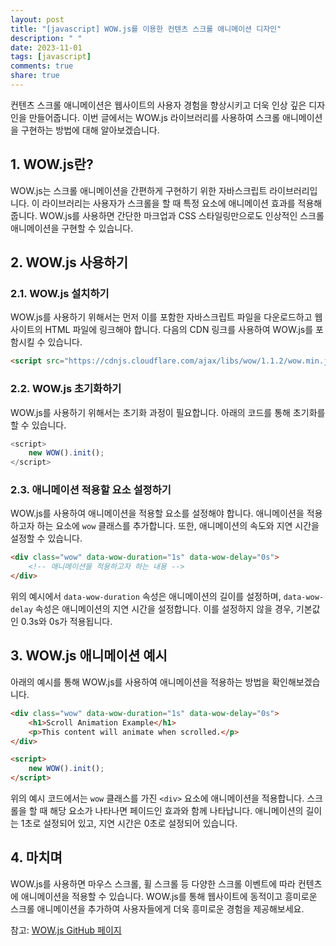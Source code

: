 ```yaml
---
layout: post
title: "[javascript] WOW.js를 이용한 컨텐츠 스크롤 애니메이션 디자인"
description: " "
date: 2023-11-01
tags: [javascript]
comments: true
share: true
---
```


컨텐츠 스크롤 애니메이션은 웹사이트의 사용자 경험을 향상시키고 더욱 인상 깊은 디자인을 만들어줍니다. 이번 글에서는 WOW.js 라이브러리를 사용하여 스크롤 애니메이션을 구현하는 방법에 대해 알아보겠습니다.

## 1. WOW.js란?

WOW.js는 스크롤 애니메이션을 간편하게 구현하기 위한 자바스크립트 라이브러리입니다. 이 라이브러리는 사용자가 스크롤을 할 때 특정 요소에 애니메이션 효과를 적용해줍니다. WOW.js를 사용하면 간단한 마크업과 CSS 스타일링만으로도 인상적인 스크롤 애니메이션을 구현할 수 있습니다.

## 2. WOW.js 사용하기

### 2.1. WOW.js 설치하기

WOW.js를 사용하기 위해서는 먼저 이를 포함한 자바스크립트 파일을 다운로드하고 웹사이트의 HTML 파일에 링크해야 합니다. 다음의 CDN 링크를 사용하여 WOW.js를 포함시킬 수 있습니다.

```html
<script src="https://cdnjs.cloudflare.com/ajax/libs/wow/1.1.2/wow.min.js"></script>
```

### 2.2. WOW.js 초기화하기

WOW.js를 사용하기 위해서는 초기화 과정이 필요합니다. 아래의 코드를 통해 초기화를 할 수 있습니다.

```javascript
<script>
    new WOW().init();
</script>
```

### 2.3. 애니메이션 적용할 요소 설정하기

WOW.js를 사용하여 애니메이션을 적용할 요소를 설정해야 합니다. 애니메이션을 적용하고자 하는 요소에 `wow` 클래스를 추가합니다. 또한, 애니메이션의 속도와 지연 시간을 설정할 수 있습니다.

```html
<div class="wow" data-wow-duration="1s" data-wow-delay="0s">
    <!-- 애니메이션을 적용하고자 하는 내용 -->
</div>
```

위의 예시에서 `data-wow-duration` 속성은 애니메이션의 길이를 설정하며, `data-wow-delay` 속성은 애니메이션의 지연 시간을 설정합니다. 이를 설정하지 않을 경우, 기본값인 0.3s와 0s가 적용됩니다.

## 3. WOW.js 애니메이션 예시

아래의 예시를 통해 WOW.js를 사용하여 애니메이션을 적용하는 방법을 확인해보겠습니다.

```html
<div class="wow" data-wow-duration="1s" data-wow-delay="0s">
    <h1>Scroll Animation Example</h1>
    <p>This content will animate when scrolled.</p>
</div>

<script>
    new WOW().init();
</script>
```

위의 예시 코드에서는 `wow` 클래스를 가진 `<div>` 요소에 애니메이션을 적용합니다. 스크롤을 할 때 해당 요소가 나타나면 페이드인 효과와 함께 나타납니다. 애니메이션의 길이는 1초로 설정되어 있고, 지연 시간은 0초로 설정되어 있습니다.

## 4. 마치며

WOW.js를 사용하면 마우스 스크롤, 휠 스크롤 등 다양한 스크롤 이벤트에 따라 컨텐츠에 애니메이션을 적용할 수 있습니다. WOW.js를 통해 웹사이트에 동적이고 흥미로운 스크롤 애니메이션을 추가하여 사용자들에게 더욱 흥미로운 경험을 제공해보세요.

참고: [WOW.js GitHub 페이지](https://github.com/matthieua/WOW)